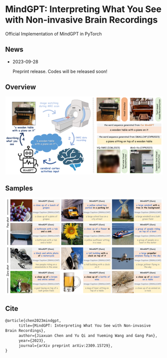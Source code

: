 # MindGPT: Interpreting What You See with Non-invasive Brain Recordings
Official Implementation of MindGPT in PyTorch

## News
* 2023-09-28
    
    Preprint release. Codes will be released soon!

## Overview
![MindGPT](assets/MindGPT.png)

## Samples
![brain2text results](assets/brain2text.png)


## Cite
```
@article{chen2023mindgpt,
      title={MindGPT: Interpreting What You See with Non-invasive Brain Recordings}, 
      author={Jiaxuan Chen and Yu Qi and Yueming Wang and Gang Pan},
      year={2023},
      journal={arXiv preprint arXiv:2309.15729},
}
```
